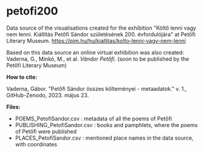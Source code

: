 # petofi200
Data source of the visualisations created for the exhibition "Költő lenni vagy nem lenni. Kiállítás Petőfi Sándor születésének 200. évfordulójára" at Petőfi Literary Museum.
https://pim.hu/hu/kiallitas/kolto-lenni-vagy-nem-lenni

Based on this data source an online virtual exhibition was also created: Vaderna, G., Minkó, M., et al. *Vándor Petőfi.* (soon to be published by the Petőfi Literary Museum)

**How to cite:**

Vaderna, Gábor. "Petőfi Sándor összes költeményei - metaadatok." v. 1., GitHub-Zenodo, 2023. május 23.

**Files:**
- POEMS_PetofiSandor.csv : metadata of all the poems of Petőfi
- PUBLISHING_PetofiSandor.csv : books and pamphlets, where the poems of Petőfi were published
- PLACES_PetofiSandor.csv : mentioned place names in the data source, with coordinates

